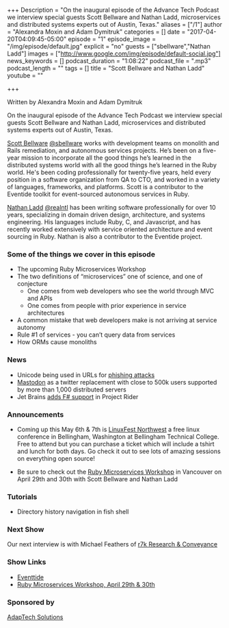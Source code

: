 +++
Description = "On the inaugural episode of the Advance Tech Podcast we interview special guests Scott Bellware and Nathan Ladd, microservices and distributed systems experts out of Austin, Texas."
aliases = ["/1"]
author = "Alexandra Moxin and Adam Dymitruk"
categories = []
date = "2017-04-20T04:09:45-05:00"
episode = "1"
episode_image = "/img/episode/default.jpg"
explicit = "no"
guests = ["sbellware","Nathan Ladd"]
images = ["http://www.google.com/img/episode/default-social.jpg"]
news_keywords = []
podcast_duration = "1:08:22"
podcast_file = ".mp3"
podcast_length = ""
tags = []
title = "Scott Bellware and Nathan Ladd"
youtube = ""

+++

Written by Alexandra Moxin and Adam Dymitruk

On the inaugural episode of the Advance Tech Podcast we interview special guests Scott Bellware and Nathan Ladd, microservices and distributed systems experts out of Austin, Texas.

[Scott Bellware](https://www.linkedin.com/in/scottbellware/) [@sbellware](https://twitter.com/sbellware) works with development teams on monolith and Rails remediation, and autonomous services projects. He’s been on a five-year mission to incorporate all the good things he’s learned in the distributed systems world with all the good things he’s learned in the Ruby world. He's been coding professionally for twenty-five years, held every position in a software organization from QA to CTO, and worked in a variety of languages, frameworks, and platforms. Scott is a contributor to the Eventide toolkit for event-sourced autonomous services in Ruby.

[Nathan Ladd](https://www.linkedin.com/in/nathan-ladd-76440b21/) [@realntl](https://twitter.com/realntl) has been writing software professionally for over 10 years, specializing in domain driven design, architecture, and systems engineering. His languages include Ruby, C, and Javascript, and has recently worked extensively with service oriented architecture and event sourcing in Ruby. Nathan is also a contributor to the Eventide project.

### Some of the things we cover in this episode

* The upcoming Ruby Microservices Workshop
* The two definitions of “microservices” one of science, and one of conjecture
    * One comes from web developers who see the world through MVC and APIs
    * One comes from people with prior experience in service architectures
* A common mistake that web developers make is not arriving at service autonomy
* Rule #1 of services - you can’t query data from services
* How ORMs cause monoliths

### News

* Unicode being used in URLs for [phishing attacks](https://www.wordfence.com/blog/2017/04/chrome-firefox-unicode-phishing/)
* [Mastodon](https://instances.mastodon.xyz/list) as a twitter replacement with close to 500k users supported by more than 1,000 distributed servers
* Jet Brains [adds F# support](https://twitter.com/JetBrainsRider/status/854694183852003328) in Project Rider

### Announcements

* Coming up this May 6th & 7th is [LinuxFest Northwest](https://www.linuxfestnorthwest.org/2017) a free linux conference in Bellingham, Washington at Bellingham Technical College. Free to attend but you can purchase a ticket which will include a tshirt and lunch for both days. Go check it out to see lots of amazing sessions on everything open source!

* Be sure to check out the [Ruby Microservices Workshop](https://www.eventbrite.com/e/ruby-microservices-workshop-vancouver-tickets-32550250676) in Vancouver on April 29th and 30th with Scott Bellware and Nathan Ladd

### Tutorials

* Directory history navigation in fish shell

### Next Show

Our next interview is with Michael Feathers of [r7k Research & Conveyance](https://www.r7krecon.com/)

### Show Links

* [Eventtide](http://eventide-project.org/)
* [Ruby Microservices Workshop, April 29th & 30th](https://www.eventbrite.com/e/ruby-microservices-workshop-vancouver-tickets-32550250676)

### Sponsored by

[AdapTech Solutions](https://adaptechsolutions.net/)